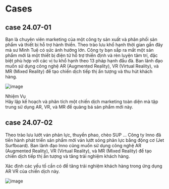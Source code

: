 

# Cases


## case 24.07-01

Bạn là chuyên viên marketing của một công ty sản xuất và phân phối sản phẩm và thiết bị hỗ trợ hành thiền. 
Theo trào lưu khổ hạnh thời gian gần đây mà sư Minh Tuệ có sức ảnh hưởng lớn. Công ty bạn sắp ra mắt một sản phẩm mới là một thiết bị điện tử hỗ trợ thiền định và rèn luyện tâm trí, đặc biệt phù hợp với các vị tu khổ hạnh theo 13 pháp hạnh đầu đà.
Ban lãnh đạo muốn sử dụng công nghệ AR (Augmented Reality), VR (Virtual Reality), và MR (Mixed Reality) để tạo chiến dịch tiếp thị ấn tượng và thu hút khách hàng.  

![image](https://github.com/AdTekDev/mMarketing/assets/18588011/309d8a0e-43e2-4218-8a6b-7f4476f09370)



Nhiệm Vụ  
Hãy lập kế hoạch và phân tích một chiến dịch marketing toàn diện mà tập trung sử dụng AR, VR, và MR để quảng bá sản phẩm mới này.   


## case 24.07-02  

Theo trào lưu lướt ván phản lực, thuyền phao, chèo SUP ... Công ty Inno đã tiến hành phát triển sản phẩm mới ván lướt sóng phản lực bằng động cơ (Jet Surfboard). Ban lãnh đạo Inno cũng muốn sử dụng công nghệ AR (Augmented Reality), VR (Virtual Reality), và MR (Mixed Reality) để tạo chiến dịch tiếp thị ấn tượng và tăng trải nghiệm khách hàng.

Xác định các yếu tố cần có để tăng trải nghiệm khách hàng trong ứng dụng AR VR của chiến dịch này.

![image](https://github.com/AdTekDev/mMarketing/assets/18588011/242a370d-3c72-4275-a671-87c634ad27cc)

